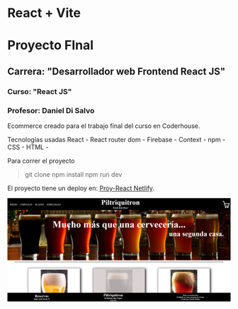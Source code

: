 # React + Vite
# Proyecto FInal
## Carrera: "Desarrollador web Frontend React JS"
### Curso: "React JS"
### Profesor: Daniel Di Salvo


Ecommerce creado para el trabajo final del curso en Coderhouse.

Tecnologías usadas React - React router dom - Firebase - Context - npm - CSS - HTML - 

Para correr el proyecto

> git clone
> npm install
> npm run dev

 El proyecto tiene un deploy en: [Proy-React Netlify]([https://app.netlify.com/sites/ecommerce-react-pf-coderhouse/overview](https://ecommerce-react-pf-coderhouse.netlify.app/)).

 ![Captura de pantalla de vista inicial del proyecto](./public/imgReadme.png)
